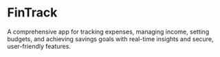 # FinTrack
A comprehensive app for tracking expenses, managing income, setting budgets, and achieving savings goals with real-time insights and secure, user-friendly features.
